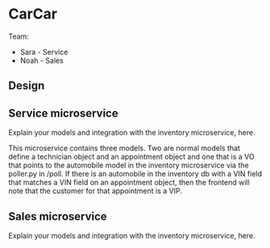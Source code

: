 # CarCar

Team:

* Sara - Service
* Noah - Sales

## Design

## Service microservice

Explain your models and integration with the inventory
microservice, here.

This microservice contains three models. Two are normal models that define a technician object and an appointment object and one that is a VO that points to the automobile model in the inventory microservice via the poller.py in /poll. If there is an automobile in the inventory db with a VIN field that matches a VIN field on an appointment object, then the frontend will note that the customer for that appointment is a VIP.


## Sales microservice

Explain your models and integration with the inventory
microservice, here.
